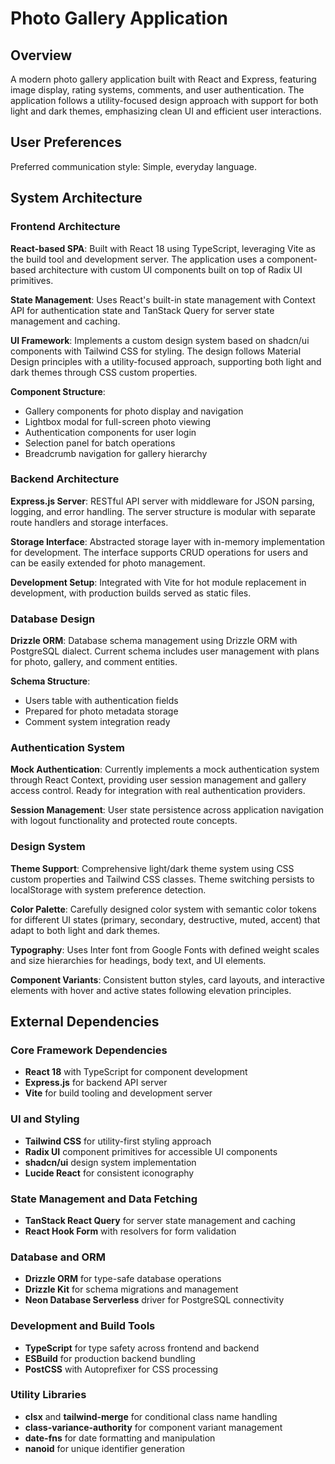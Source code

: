 # Photo Gallery Application

## Overview

A modern photo gallery application built with React and Express, featuring image display, rating systems, comments, and user authentication. The application follows a utility-focused design approach with support for both light and dark themes, emphasizing clean UI and efficient user interactions.

## User Preferences

Preferred communication style: Simple, everyday language.

## System Architecture

### Frontend Architecture

**React-based SPA**: Built with React 18 using TypeScript, leveraging Vite as the build tool and development server. The application uses a component-based architecture with custom UI components built on top of Radix UI primitives.

**State Management**: Uses React's built-in state management with Context API for authentication state and TanStack Query for server state management and caching.

**UI Framework**: Implements a custom design system based on shadcn/ui components with Tailwind CSS for styling. The design follows Material Design principles with a utility-focused approach, supporting both light and dark themes through CSS custom properties.

**Component Structure**:
- Gallery components for photo display and navigation
- Lightbox modal for full-screen photo viewing
- Authentication components for user login
- Selection panel for batch operations
- Breadcrumb navigation for gallery hierarchy

### Backend Architecture

**Express.js Server**: RESTful API server with middleware for JSON parsing, logging, and error handling. The server structure is modular with separate route handlers and storage interfaces.

**Storage Interface**: Abstracted storage layer with in-memory implementation for development. The interface supports CRUD operations for users and can be easily extended for photo management.

**Development Setup**: Integrated with Vite for hot module replacement in development, with production builds served as static files.

### Database Design

**Drizzle ORM**: Database schema management using Drizzle ORM with PostgreSQL dialect. Current schema includes user management with plans for photo, gallery, and comment entities.

**Schema Structure**:
- Users table with authentication fields
- Prepared for photo metadata storage
- Comment system integration ready

### Authentication System

**Mock Authentication**: Currently implements a mock authentication system through React Context, providing user session management and gallery access control. Ready for integration with real authentication providers.

**Session Management**: User state persistence across application navigation with logout functionality and protected route concepts.

### Design System

**Theme Support**: Comprehensive light/dark theme system using CSS custom properties and Tailwind CSS classes. Theme switching persists to localStorage with system preference detection.

**Color Palette**: Carefully designed color system with semantic color tokens for different UI states (primary, secondary, destructive, muted, accent) that adapt to both light and dark themes.

**Typography**: Uses Inter font from Google Fonts with defined weight scales and size hierarchies for headings, body text, and UI elements.

**Component Variants**: Consistent button styles, card layouts, and interactive elements with hover and active states following elevation principles.

## External Dependencies

### Core Framework Dependencies
- **React 18** with TypeScript for component development
- **Express.js** for backend API server
- **Vite** for build tooling and development server

### UI and Styling
- **Tailwind CSS** for utility-first styling approach
- **Radix UI** component primitives for accessible UI components
- **shadcn/ui** design system implementation
- **Lucide React** for consistent iconography

### State Management and Data Fetching
- **TanStack React Query** for server state management and caching
- **React Hook Form** with resolvers for form validation

### Database and ORM
- **Drizzle ORM** for type-safe database operations
- **Drizzle Kit** for schema migrations and management
- **Neon Database Serverless** driver for PostgreSQL connectivity

### Development and Build Tools
- **TypeScript** for type safety across frontend and backend
- **ESBuild** for production backend bundling
- **PostCSS** with Autoprefixer for CSS processing

### Utility Libraries
- **clsx** and **tailwind-merge** for conditional class name handling
- **class-variance-authority** for component variant management
- **date-fns** for date formatting and manipulation
- **nanoid** for unique identifier generation